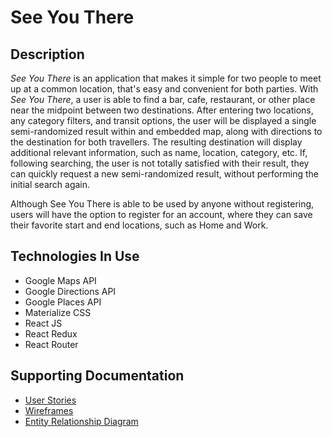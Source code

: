 # See You There

## Description
_See You There_ is an application that makes it simple for two people to meet up at a common location, that's easy and convenient for both parties. With _See You There_, a user is able to find a bar, cafe, restaurant, or other place near the midpoint between two destinations. After entering two locations, any category filters, and transit options, the user will be displayed a single semi-randomized result within and embedded map, along with directions to the destination for both travellers. The resulting destination will display additional relevant information, such as name, location, category, etc. If, following searching, the user is not totally satisfied with their result, they can quickly request a new semi-randomized result, without performing the initial search again.

Although See You There is able to be used by anyone without registering, users will have the option to register for an account, where they can save their favorite start and end locations, such as Home and Work.

## Technologies In Use
- Google Maps API
- Google Directions API
- Google Places API
- Materialize CSS
- React JS
- React Redux
- React Router

## Supporting Documentation
- [User Stories](https://docs.google.com/document/d/1HVeCwPOewC3kwxUk-h2ijLTfyTpGyiizv_bmdQZ0LOk/edit?usp=sharing)
- [Wireframes](http://k7g14q.axshare.com)
- [Entity Relationship Diagram](https://www.lucidchart.com/documents/view/291dcc80-941b-4ed9-aa0d-7ad15a7f5dd4)
